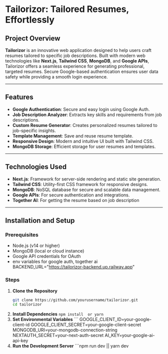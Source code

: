 # Tailorizor: Tailored Resumes, Effortlessly

## Project Overview

**Tailorizor** is an innovative web application designed to help users craft resumes tailored to specific job descriptions. Built with modern web technologies like **Next.js**, **Tailwind CSS**, **MongoDB**, and **Google APIs**, Tailorizor offers a seamless experience for generating professional, targeted resumes. Secure Google-based authentication ensures user data safety while providing a smooth login experience.

---

## Features

- **Google Authentication**: Secure and easy login using Google Auth.
- **Job Description Analyzer**: Extracts key skills and requirements from job descriptions.
- **Custom Resume Generator**: Creates personalized resumes tailored to job-specific insights.
- **Template Management**: Save and reuse resume template.
- **Responsive Design**: Modern and intuitive UI built with Tailwind CSS.
- **MongoDB Storage**: Efficient storage for user resumes and templates.

---

## Technologies Used

- **Next.js**: Framework for server-side rendering and static site generation.
- **Tailwind CSS**: Utility-first CSS framework for responsive designs.
- **MongoDB**: NoSQL database for secure and scalable data management.
- **Google APIs**: For secure authentication and integrations.
- **Together AI**: For getting the resume based on job description

---

## Installation and Setup

### Prerequisites

- Node.js (v14 or higher)
- MongoDB (local or cloud instance)
- Google API credentials for OAuth
- env variables for google auth, together ai BACKEND_URL="https://tailorizor-backend.up.railway.app"

### Steps

1. **Clone the Repository**  
   ```bash
   git clone https://github.com/yourusername/tailorizor.git
   cd tailorizor
2. **Install Dependencies**
        ``` npm install  or yarn ```
3. **Set Environmental Variables**
        ``` GOOGLE_CLIENT_ID=your-google-client-id
            GOOGLE_CLIENT_SECRET=your-google-client-secret
            MONGODB_URI=your-mongodb-connection-string
            NEXTAUTH_SECRET=your-next-auth-secret
            AI_KEY=your-google-ai-api-key
4. **Run the Development Server**
        ```npm run dev || yarn dev


